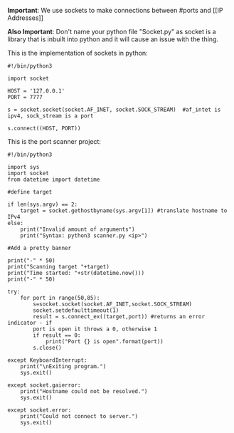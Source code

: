 
**Important**: We use sockets to make connections between #ports and [[IP Addresses]]

**Also Important**: Don't name your python file "Socket.py" as socket is a library that is inbuilt into python and it will cause an issue with the thing.

This is the implementation of sockets in python:
```
#!/bin/python3

import socket

HOST = '127.0.0.1'
PORT = 7777

s = socket.socket(socket.AF_INET, socket.SOCK_STREAM)  #af_intet is ipv4, sock_stream is a port

s.connect((HOST, PORT))
```

This is the port scanner project:

```
#!/bin/python3

import sys
import socket
from datetime import datetime

#define target

if len(sys.argv) == 2:
	target = socket.gethostbyname(sys.argv[1]) #translate hostname to IPv4
else:
	print("Invalid amount of arguments")
	print("Syntax: python3 scanner.py <ip>")

#Add a pretty banner

print("-" * 50) 
print("Scanning target "+target) 
print("Time started: "+str(datetime.now())) 
print("-" * 50)

try: 
	for port in range(50,85): 
		s=socket.socket(socket.AF_INET,socket.SOCK_STREAM)
		socket.setdefaulttimeout(1) 
		result = s.connect_ex((target,port)) #returns an error indicator - if 
		port is open it throws a 0, otherwise 1
		if result == 0: 
			print("Port {} is open".format(port)) 
		s.close() 

except KeyboardInterrupt: 
	print("\nExiting program.") 
	sys.exit() 

except socket.gaierror: 
	print("Hostname could not be resolved.") 
	sys.exit() 

except socket.error: 
	print("Could not connect to server.") 
	sys.exit()
```